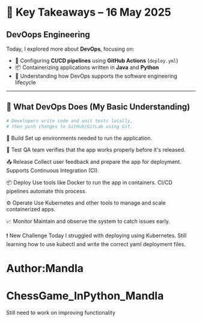 # 📌 Key Takeaways – 16 May 2025

## DevOops Engineering

Today, I explored more about **DevOps**, focusing on:

- 🔧 Configuring **CI/CD pipelines** using **GitHub Actions** (`deploy.yml`)
- 📦 Containerizing applications written in **Java** and **Python**
- 🚀 Understanding how DevOps supports the software engineering lifecycle

---

## 🚀 What DevOps Does (My Basic Understanding)

```bash
# Developers write code and unit tests locally,
# then push changes to GitHub/GitLab using Git.
```

🔨 Build
Set up environments needed to run the application.

🧪 Test
QA team verifies that the app works properly before it's released.

📤 Release
Collect user feedback and prepare the app for deployment.
Supports Continuous Integration (CI).

📦 Deploy
Use tools like Docker to run the app in containers.
CI/CD pipelines automate this process.

⚙️ Operate
Use Kubernetes and other tools to manage and scale containerized apps.

📈 Monitor
Maintain and observe the system to catch issues early.

❗ New Challenge Today
I struggled with deploying using Kubernetes.
Still learning how to use kubectl and write the correct yaml deployment files.

# Author:Mandla

# ChessGame_InPython_Mandla

Still need to work on improving functionality
